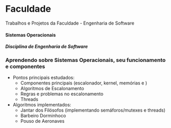 <h1>Faculdade</h1>
<p>Trabalhos e Projetos da Faculdade - Engenharia de Software</p>
<h4>Sistemas Operacionais</h4>
<h5>Disciplina de Engenharia de Software</h5>
<h3>Aprendendo sobre Sistemas Operacionais, seu funcionamento e componentes</h3>
<ul>
<li>Pontos principais estudados:
  <ul>
    <li>Componentes principais (escalonador, kernel, memórias e )</li>
    <li>Algoritmos de Escalonamento</li>
    <li>Regras e problemas no escalonamento</li>
    <li>Threads</li>
  </ul>
</li>
<li>Algoritmos implementados:
  <ul>
    <li>Jantar dos Filósofos (implementando semáforos/mutexes e threads)</li>
    <li>Barbeiro Dorminhoco</li>
    <li>Pouso de Aeronaves</li>
  </ul>
</li>
</ul>

